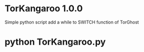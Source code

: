 # TorKangaroo 1.0.0
Simple python script add a while to SWITCH function of TorGhost

# python TorKangaroo.py 
